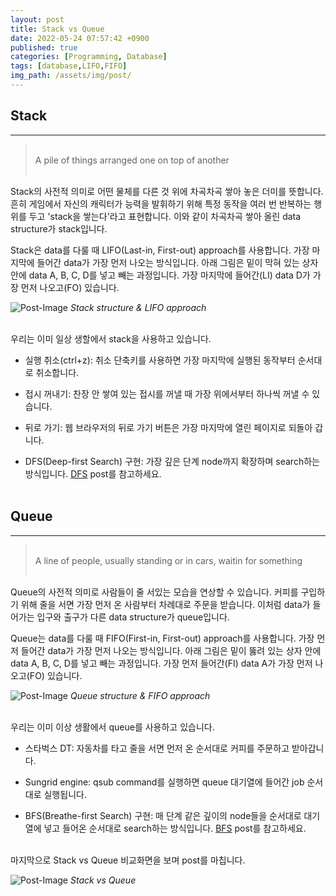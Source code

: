 ```yaml
---
layout: post
title: Stack vs Queue
date: 2022-05-24 07:57:42 +0900
published: true
categories: [Programming, Database]
tags: [database,LIFO,FIFO]
img_path: /assets/img/post/
---
```


## Stack
***

 > <br>A pile of things arranged one on top of another<br><br>

 Stack의 사전적 의미로 어떤 물체를 다른 것 위에 차곡차곡 쌓아 놓은 더미를 뜻합니다. 흔히 게임에서 자신의 캐릭터가 능력을 발휘하기 위해 특정 동작을 여러 번 반복하는 행위를 두고 'stack을 쌓는다'라고 표현합니다. 이와 같이 차곡차곡 쌓아 올린 data structure가 stack입니다.

 Stack은 data를 다룰 때 LIFO(Last-in, First-out) approach를 사용합니다. 가장 마지막에 들어간 data가 가장 먼저 나오는 방식입니다. 아래 그림은 밑이 막혀 있는 상자 안에 data A, B, C, D를 넣고 빼는 과정입니다. 가장 마지막에 들어간(LI) data D가 가장 먼저 나오고(FO) 있습니다.

![Post-Image](STACK-QUEUE_stack.png)
 _Stack structure & LIFO approach_
 <br><br>


 우리는 이미 일상 생할에서 stack을 사용하고 있습니다.

 * 실행 취소(ctrl+z): 취소 단축키를 사용하면 가장 마지막에 실행된 동작부터 순서대로 취소합니다.
 
 * 접시 꺼내기: 찬장 안 쌓여 있는 접시를 꺼낼 때 가장 위에서부터 하나씩 꺼낼 수 있습니다.

 * 뒤로 가기: 웹 브라우저의 뒤로 가기 버튼은 가장 마지막에 열린 페이지로 되돌아 갑니다.

 * DFS(Deep-first Search) 구현: 가장 깊은 단계 node까지 확장하며 search하는 방식입니다. [DFS](https://hubert-bioinformatics.github.io/posts/Algorithm_Search_DFS/, "DFS") post를 참고하세요.
 <br><br>


## Queue
***

 > <br>A line of people, usually standing or in cars, waitin for something<br><br>

 Queue의 사전적 의미로 사람들이 줄 서있는 모습을 연상할 수 있습니다. 커피를 구입하기 위해 줄을 서면 가장 먼저 온 사람부터 차례대로 주문을 받습니다. 이처럼 data가 들어가는 입구와 출구가 다른 data structure가 queue입니다.

 Queue는 data를 다룰 때 FIFO(First-in, First-out) approach를 사용합니다. 가장 먼저 들어간 data가 가장 먼저 나오는 방식입니다. 아래 그림은 밑이 뚫려 있는 상자 안에 data A, B, C, D를 넣고 빼는 과정입니다. 가장 먼저 들어간(FI) data A가 가장 먼저 나오고(FO) 있습니다.

 ![Post-Image](STACK-QUEUE_queue.png)
 _Queue structure & FIFO approach_
 <br><br>


 우리는 이미 이상 생활에서 queue를 사용하고 있습니다.

 * 스타벅스 DT: 자동차를 타고 줄을 서면 먼저 온 순서대로 커피를 주문하고 받아갑니다.

 * Sungrid engine: qsub command를 실행하면 queue 대기열에 들어간 job 순서대로 실행됩니다.

 * BFS(Breathe-first Search) 구현: 매 단계 같은 깊이의 node들을 순서대로 대기열에 넣고 들어온 순서대로 search하는 방식입니다. [BFS](https://hubert-bioinformatics.github.io/posts/Algorithm_Search_BFS/, "BFS") post를 참고하세요.
 <br><br>


 마지막으로 Stack vs Queue 비교화면을 보며 post를 마칩니다.

 ![Post-Image](STACK-QUEUE_gif.gif)
 _Stack vs Queue_